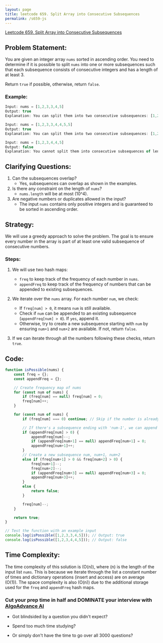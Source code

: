 ```yaml
---
layout: page
title: leetcode 659. Split Array into Consecutive Subsequences
permalink: /s659-js
---
```

[Leetcode 659. Split Array into Consecutive Subsequences](https://algoadvance.github.io/algoadvance/l659)
## Problem Statement:

You are given an integer array `nums` sorted in ascending order. You need to determine if it is possible to split `nums` into one or more subsequences such that each subsequence consists of consecutive integers and has a length of at least 3.

Return `true` if possible, otherwise, return `false`.

### Example:
```javascript
Input: nums = [1,2,3,3,4,5]
Output: true
Explanation: You can split them into two consecutive subsequences: [1,2,3,3,4,5] => [1,2,3] and [3,4,5].

Input: nums = [1,2,3,3,4,4,5,5]
Output: true
Explanation: You can split them into two consecutive subsequences: [1,2,3,4,5] and [3,4,5].

Input: nums = [1,2,3,4,4,5]
Output: false
Explanation: You cannot split them into consecutive subsequences of length 3.
```

## Clarifying Questions:
1. Can the subsequences overlap? 
   - Yes, subsequences can overlap as shown in the examples.
2. Is there any constraint on the length of `nums`?
   - `nums.length` will be at most \(10^4\).
3. Are negative numbers or duplicates allowed in the input?
   - The input `nums` contains only positive integers and is guaranteed to be sorted in ascending order.

## Strategy:

We will use a greedy approach to solve the problem. The goal is to ensure every number in the array is part of at least one valid subsequence of consecutive numbers.

### Steps:
1. We will use two hash maps:
   - `freq` to keep track of the frequency of each number in `nums`.
   - `appendFreq` to keep track of the frequency of numbers that can be appended to existing subsequences.

2. We iterate over the `nums` array. For each number `num`, we check:
   - If `freq[num] > 0`, it means `num` is still available.
   - Check if `num` can be appended to an existing subsequence (`appendFreq[num] > 0`). If `yes`, append it.
   - Otherwise, try to create a new subsequence starting with `num` by ensuring `num+1` and `num+2` are available. If not, return `false`.

3. If we can iterate through all the numbers following these checks, return `true`.

## Code:
```javascript
function isPossible(nums) {
    const freq = {};
    const appendFreq = {};

    // Create frequency map of nums
    for (const num of nums) {
        if (freq[num] == null) freq[num] = 0;
        freq[num]++;
    }

    for (const num of nums) {
        if (freq[num] === 0) continue; // Skip if the number is already used

        // If there's a subsequence ending with 'num-1', we can append 'num' to it
        if (appendFreq[num] > 0) {
            appendFreq[num]--;
            if (appendFreq[num+1] == null) appendFreq[num+1] = 0;
            appendFreq[num+1]++;
        } 
        // Create a new subsequence num, num+1, num+2
        else if (freq[num+1] > 0 && freq[num+2] > 0) {
            freq[num+1]--;
            freq[num+2]--;
            if (appendFreq[num+3] == null) appendFreq[num+3] = 0;
            appendFreq[num+3]++;
        } 
        else {
            return false;
        }

        freq[num]--;
    }

    return true;
}

// Test the function with an example input
console.log(isPossible([1,2,3,3,4,5])); // Output: true
console.log(isPossible([1,2,3,4,4,5])); // Output: false
```

## Time Complexity:

The time complexity of this solution is \(O(n)\), where \(n\) is the length of the input list `nums`. This is because we iterate through the list a constant number of times and dictionary operations (insert and access) are on average \(O(1)\). The space complexity is also \(O(n)\) due to the additional storage used for the `freq` and `appendFreq` hash maps.


### Cut your prep time in half and DOMINATE your interview with [AlgoAdvance AI](https://algoAdvance.com)

- Got blindsided by a question you didn't expect?

- Spend too much time studying?

- Or simply don't have the time to go over all 3000 questions?

